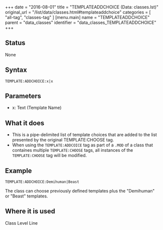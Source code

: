 +++
date = "2016-08-01"
title = "TEMPLATEADDCHOICE (Data: classes.lst)"
original_url = "/list/data/classes.html#templateaddchoice"
categories = [ "all-tag", "classes-tag" ]
[menu.main]
    name = "TEMPLATEADDCHOICE"
    parent = "data_classes"
    identifier = "data_classes_TEMPLATEADDCHOICE"
+++

## Status

None

## Syntax

`TEMPLATE:ADDCHOICE:x|x`

## Parameters

-   x: Text (Template Name)



What it does
------------

-   This is a pipe-delimited list of template choices that are added to
    the list presented by the original TEMPLATE:CHOOSE tag.
-   When using the `TEMPLATE:ADDCOICE` tag as part of a `.MOD` of a
    class that containes multiple `TEMPLATE:CHOOSE` tags, all instances
    of the `TEMPLATE:CHOOSE` tag will be modified.

Example
-------

`TEMPLATE:ADDCHOICE:Demihuman|Beast`

The class can choose previously defined templates plus the "Demihuman"
or "Beast" templates.

Where it is used
----------------

Class Level Line

